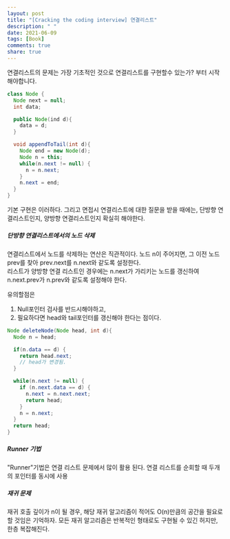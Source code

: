 ```yaml
---
layout: post
title: "[Cracking the coding interview] 연결리스트"
description: " "
date: 2021-06-09
tags: [Book]
comments: true
share: true
---
```


연결리스트의 문제는 가장 기초적인 것으로 연결리스트를 구현할수 있는가? 부터 시작해야합니다.

```java
class Node {
  Node next = null;
  int data;

  public Node(ind d){
    data = d;
  }

  void appendToTail(int d){
    Node end = new Node(d);
    Node n = this;
    while(n.next != null) {
      n = n.next;
    }
    n.next = end;
  }
}
```

기본 구현은 이러하다.
그리고 면접시 연결리스트에 대한 질문을 받을 때에는, 단방향 연결리스트인지, 양방향 연결리스트인지 확실히 해야한다.

##### 단방향 연결리스트에서의 노드 삭제
연결리스트에서 노드를 삭제하는 연산은 직관적이다. 노드 n이 주어지면, 그 이전 노드 prev를 찾아 prev.next를 n.next와 같도록 설정한다.  
리스트가 양방향 연결 리스트인 경우에는 n.next가 가리키는 노드를 갱신하여 n.next.prev가 n.prev와 같도록 설정해야 한다.

유의할점은
1. Null포인터 검사를 반드시해야하고,
2. 필요하다면 head와 tail포인터를 갱신해야 한다는 점이다.

```java
Node deleteNode(Node head, int d){
  Node n = head;

  if(n.data == d) {
    return head.next;
    // head가 변경됨.
  }

  while(n.next != null) {
    if (n.next.data == d) {
      n.next = n.next.next;
      return head;
    }
    n = n.next;
  }
  return head;
}
```
##### Runner 기법

 "Runner"기법은 연결 리스트 문제에서 많이 활용 된다. 연결 리스트를 순회할 때 두개의 포인터를 동시에 사용

##### 재귀 문제
재귀 호출 깊이가 n이 될 경우, 해당 재귀 알고리즘이 적어도 O(n)만큼의 공간을 필요로 할 것임은 기억하자. 모든 재귀 알고리즘은 반복적인 형태로도 구현될 수 있긴 허지만, 한층 복잡해진다.
